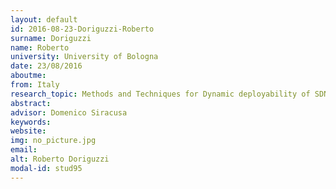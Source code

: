 ```yaml
---
layout: default 
id: 2016-08-23-Doriguzzi-Roberto
surname: Doriguzzi
name: Roberto
university: University of Bologna
date: 23/08/2016
aboutme: 
from: Italy
research_topic: Methods and Techniques for Dynamic deployability of SDN/NFV systems
abstract: 
advisor: Domenico Siracusa
keywords: 
website: 
img: no_picture.jpg
email: 
alt: Roberto Doriguzzi
modal-id: stud95
---
```

